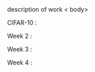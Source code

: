 <!DOCTYPE html>
<html>
<head>
  description of work
</head>
< body>
  <p>
  CIFAR-10 : 
  </p>
  <p>
  Week 2 : 
  </p>
  <p>
  Week 3 : 
  </p>
  <p>
  Week 4 : 
  </p>
  
  
</body>
